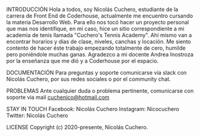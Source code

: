 INTRODUCCIÓN
Hola a todos, soy Nicolás Cuchero, estudiante de la carrera de Front End de Coderhouse, actualmente me encuentro cursando la materia Desarrollo Web. Para ello nos tocó hacer un proyecto personal que mas nos identifique, en mi caso, hice un sitio correspondiente a mi academia de tenis llamada "Cuchero's Tennis Academy". Ahí mismo van a encontrar horarios y dias de clase, niveles, canchas y locación. Me siento contento de hacer éste trabajo empezando totalmente de cero, humilde pero poniéndole muchas ganas. Agradezco a mi docente Andrea Inostroza por la enseñanza que me dió y a Coderhouse por el espacio. 

DOCUMENTACIÓN
Para preguntas y soporte comunicarse via slack con Nicolás Cuchero, por sus redes sociales o por el community chat.

PROBLEMAS
Ante cualquier duda o problema pertinente, comunicarse con soporte via mail cuchenico@hotmail.com

STAY IN TOUCH
Facebook: Nicolás Cuchero
Instagram: Nicocuchero
Twitter: Nicolás Cuchero

LICENSE 
Copyright (c) 2020-presente, Nicolás Cuchero.
